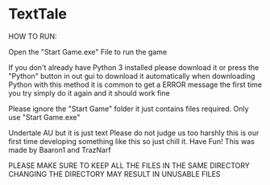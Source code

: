 # TextTale
HOW TO RUN:

Open the "Start Game.exe" File to run the game


If you don't already have Python 3 installed please download it or press the "Python" button in out gui to download it automatically
when downloading Python with this method it is common to get a ERROR message the first time you try simply do it again and it should work fine



Please ignore the "Start Game" folder it just contains files required. Only use "Start Game.exe"



Undertale AU but it is just text
Please do not judge us too harshly this is our first time developing something like this so just chill it.
Have Fun!
This was made by Baaron1 and TrazNarf


PLEASE MAKE SURE TO KEEP ALL THE FILES IN THE SAME DIRECTORY CHANGING THE DIRECTORY MAY RESULT IN UNUSABLE FILES